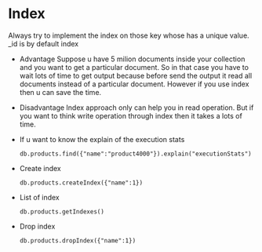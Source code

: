 # Index

Always try to implement the index on those key whose has a unique value. 
_id is by default index

- Advantage
    Suppose u have 5 milion documents inside your collection and you want to get a particular document. So in that case you have to wait lots of time to get output because before send the output it read all documents instead of a particular document. However if you use index then u can save the time. 

- Disadvantage
    Index approach only can help you in read operation. But if you want to think write operation through index then it takes a lots of time.

- If u want to know the explain of the execution stats
    ```
    db.products.find({"name":"product4000"}).explain("executionStats")
    ```

- Create index
    ```
    db.products.createIndex({"name":1})
    ```

- List of index
    ```
    db.products.getIndexes()
    ```

- Drop index
    ```
    db.products.dropIndex({"name":1})
    ```